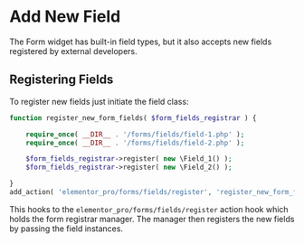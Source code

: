 # Add New Field

<Badge type="tip" vertical="top" text="Elementor Pro" /> <Badge type="warning" vertical="top" text="Advanced" />

The Form widget has built-in field types, but it also accepts new fields registered by external developers.

## Registering Fields

To register new fields just initiate the field class:

```php
function register_new_form_fields( $form_fields_registrar ) {

	require_once( __DIR__ . '/forms/fields/field-1.php' );
	require_once( __DIR__ . '/forms/fields/field-2.php' );

	$form_fields_registrar->register( new \Field_1() );
	$form_fields_registrar->register( new \Field_2() );

}
add_action( 'elementor_pro/forms/fields/register', 'register_new_form_fields' );
```

This hooks to the `elementor_pro/forms/fields/register` action hook which holds the form registrar manager. The manager then registers the new fields by passing the field instances.
